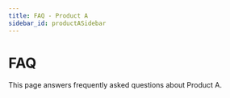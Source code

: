 ```yaml
---
title: FAQ - Product A
sidebar_id: productASidebar
---
```


# FAQ

This page answers frequently asked questions about Product A.
